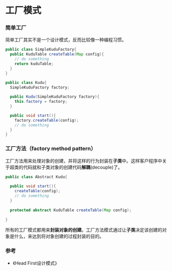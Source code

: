 # 工厂模式

### 简单工厂
简单工厂其实不是一个设计模式，反而比较像一种编程习惯。
```Java
public class SimpleKuduFactory{
  public KuduTable createTable(Map config){
    // do something
    return kuduTable;
  }
}

public class Kudu{
  SimpleKuduFactory factory;
  
  public Kudu(SimpleKuduFactory factory){
    this.factory = factory;
  }

  public void start(){
    factory.createTable(config);
    // do something
  }
}

```

### 工厂方法（factory method pattern）
工厂方法用来处理对象的创建，并将这样的行为封装在**子类**中。这样客户程序中关于超类的代码就和子类对象的创建代码**解耦**(decouple)了。
```Java
public class Abstract Kudu{
  
  public void start(){
    createTable(config);
    // do something
  } 
  
  protected abstract KuduTable createTable(Map config);
  
}
```
所有的工厂模式都用来**封装对象的创建**。工厂方法模式通过让**子类**决定该创建的对象是什么，来达到将对象创建的过程封装的目的。

### 


### 参考
- 《Head First设计模式》





